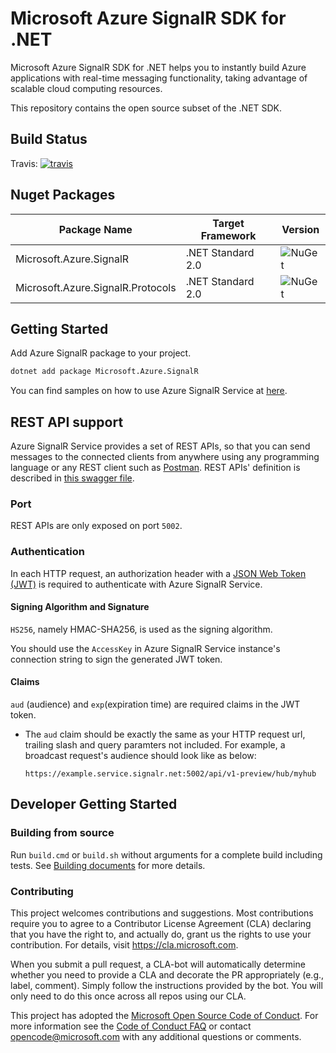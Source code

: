 # Microsoft Azure SignalR SDK for .NET

Microsoft Azure SignalR SDK for .NET helps you to instantly build Azure applications with real-time messaging functionality, taking advantage of scalable cloud computing resources.

This repository contains the open source subset of the .NET SDK.

## Build Status

Travis: [![travis](https://travis-ci.org/Azure/azure-signalr.svg?branch=dev)](https://travis-ci.org/Azure/azure-signalr)

## Nuget Packages

Package Name | Target Framework | Version
---|---|---
Microsoft.Azure.SignalR | .NET Standard 2.0 | ![NuGet](https://img.shields.io/nuget/v/Microsoft.Azure.SignalR.svg)
Microsoft.Azure.SignalR.Protocols | .NET Standard 2.0 | ![NuGet](https://img.shields.io/nuget/v/Microsoft.Azure.SignalR.Protocols.svg)

## Getting Started

Add Azure SignalR package to your project.

```bash
dotnet add package Microsoft.Azure.SignalR
```

You can find samples on how to use Azure SignalR Service at [here](https://github.com/aspnet/AzureSignalR-samples/).

## REST API support

Azure SignalR Service provides a set of REST APIs, so that you can send messages to the connected clients from anywhere using any programming language or any REST client such as [Postman](https://www.getpostman.com/). REST APIs' definition is described in [this swagger file](docs/swagger.json).

### Port

REST APIs are only exposed on port `5002`.

### Authentication

In each HTTP request, an authorization header with a [JSON Web Token (JWT)](https://en.wikipedia.org/wiki/JSON_Web_Token) is required to authenticate with Azure SignalR Service.

#### Signing Algorithm and Signature

`HS256`, namely HMAC-SHA256, is used as the signing algorithm.

You should use the `AccessKey` in Azure SignalR Service instance's connection string to sign the generated JWT token.

#### Claims

`aud` (audience) and `exp`(expiration time) are required claims in the JWT token.
- The `aud` claim should be exactly the same as your HTTP request url, trailing slash and query paramters not included. For example, a broadcast request's audience should look like as below:

    ```
    https://example.service.signalr.net:5002/api/v1-preview/hub/myhub
    ```

## Developer Getting Started

### Building from source

Run `build.cmd` or `build.sh` without arguments for a complete build including tests.
See [Building documents](https://github.com/aspnet/Home/wiki/Building-from-source) for more details.


### Contributing

This project welcomes contributions and suggestions.  Most contributions require you to agree to a
Contributor License Agreement (CLA) declaring that you have the right to, and actually do, grant us
the rights to use your contribution. For details, visit https://cla.microsoft.com.

When you submit a pull request, a CLA-bot will automatically determine whether you need to provide
a CLA and decorate the PR appropriately (e.g., label, comment). Simply follow the instructions
provided by the bot. You will only need to do this once across all repos using our CLA.

This project has adopted the [Microsoft Open Source Code of Conduct](https://opensource.microsoft.com/codeofconduct/).
For more information see the [Code of Conduct FAQ](https://opensource.microsoft.com/codeofconduct/faq/) or
contact [opencode@microsoft.com](mailto:opencode@microsoft.com) with any additional questions or comments.

